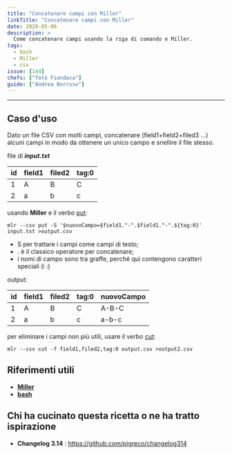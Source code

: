 ```yaml
---
title: "Concatenare campi con Miller"
linkTitle: "Concatenare campi con Miller"
date: 2020-05-06
description: >
  Come concatenare campi usando la riga di comando e Miller.
tags:
  - bash
  - Miller
  - csv
issue: [144]
chefs: ["Totò Fiandaca"]
guide: ["Andrea Borruso"]
---
```


---

## Caso d'uso

Dato un file CSV con molti campi, concatenare (field1+field2+filed3 ...) alcuni campi in modo da ottenere un unico campo e snellire il file stesso.

file di _**input.txt**_

| id  | field1 | filed2 | tag:0 |
| --- | ------ | ------ | ----- |
| 1   | A      | B      | C     |
| 2   | a      | b      | c     |

usando **Miller** e il verbo [put](http://johnkerl.org/miller/doc/reference-verbs.html#put):

```
mlr --csv put -S '$nuovoCampo=$field1."-".$field1."-".${tag:0}' input.txt >output.csv
```

- S per trattare i campi come campi di testo;
- . è il classico operatore per concatenare;
- i nomi di campo sono tra graffe, perché qui contengono caratteri speciali (i :)

output:

| id  | field1 | filed2 | tag:0 | nuovoCampo |
| --- | ------ | ------ | ----- | ---------- |
| 1   | A      | B      | C     | A-B-C      |
| 2   | a      | b      | c     | a-b-c      |

per eliminare i campi non più utili, usare il verbo [cut](http://johnkerl.org/miller/doc/reference-verbs.html#cut):

```
mlr --csv cut -f field1,filed2,tag:0 output.csv >output2.csv
```

## Riferimenti utili

- [**Miller**](http://johnkerl.org/miller/doc/reference.html)
- [**bash**](https://it.wikipedia.org/wiki/Bash)

## Chi ha cucinato questa ricetta o ne ha tratto ispirazione

- **Changelog 3.14** : <https://github.com/pigreco/changelog314>
